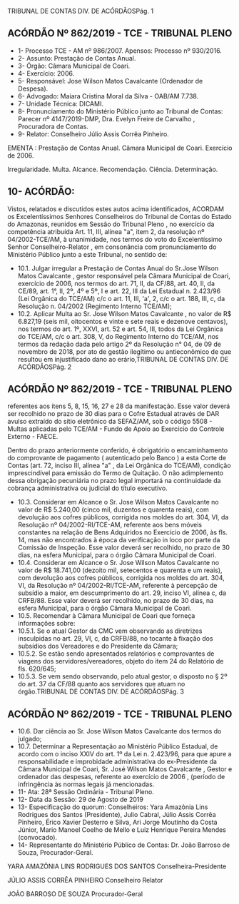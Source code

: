 TRIBUNAL DE CONTAS DIV. DE ACÓRDÃOSPág. 1

## ACÓRDÃO Nº 862/2019 - TCE - TRIBUNAL PLENO

- 1- Processo TCE - AM nº 986/2007. Apensos: Processo nº  930/2016.
- 2- Assunto: Prestação de Contas Anual.
- 3- Órgão: Câmara Municipal de Coari.
- 4- Exercício: 2006.
- 5- Responsável: Jose Wilson Matos Cavalcante (Ordenador de Despesa).
- 6- Advogado: Maiara Cristina Moral da Silva - OAB/AM 7.738.
- 7- Unidade Técnica: DICAMI.
- 8- Pronunciamento  do  Ministério  Público  junto  ao  Tribunal  de  Contas: Parecer  nº 4147/2019-DMP, Dra. Evelyn Freire de Carvalho , Procuradora de Contas.
- 9- Relator: Conselheiro Júlio Assis Corrêa Pinheiro.

EMENTA : Prestação  de  Contas  Anual. Câmara Municipal de Coari. Exercício de 2006.

Irregularidade. Multa. Alcance. Recomendação. Ciência. Determinação.

## 10-  ACÓRDÃO:

Vistos, relatados e discutidos estes autos acima identificados, ACORDAM os Excelentíssimos Senhores Conselheiros do Tribunal de Contas do Estado do Amazonas, reunidos em Sessão do Tribunal Pleno , no exercício da competência atribuída Art. 11, III, alínea "a", item 2, da resolução nº 04/2002-TCE/AM, à unanimidade, nos termos do voto do Excelentíssimo Senhor Conselheiro-Relator , em consonância com pronunciamento do Ministério Público junto a este Tribunal, no sentido de:

- 10.1. Julgar  irregular a  Prestação  de  Contas  Anual  do Sr.Jose  Wilson Matos  Cavalcante , gestor  responsável  pela  Câmara  Municipal  de Coari, exercício de 2006, nos termos do art. 71, II, da CF/88, art. 40, II, da CE/89, art. 1°, II, 2º, 4º e 5º, I e art. 22, III da Lei Estadual n. 2.423/96 (Lei Orgânica do TCE/AM) c/c o art. 11, III, 'a', 2, c/c o art. 188, III, c, da Resolução n. 04/2002 (Regimento Interno TCE/AM);
- 10.2. Aplicar Multa ao Sr. Jose Wilson Matos Cavalcante , no valor de R$ 6.827,19 (seis mil, oitocentos e vinte e sete reais e dezenove centavos), nos termos do art. 1º, XXVI, art. 52 e art. 54, III, todos da Lei Orgânica  do  TCE/AM,  c/c  o  art.  308,  V,  do  Regimento  Interno  do TCE/AM, nos termos da redação dada pelo artigo 2º da Resolução n° 04,  de  09  de  novembro  de  2018,  por  ato  de  gestão  ilegítimo  ou antieconômico  de  que  resultou  em  injustificado dano  ao  erário,TRIBUNAL DE CONTAS DIV. DE ACÓRDÃOSPág. 2

## ACÓRDÃO Nº 862/2019 - TCE - TRIBUNAL PLENO

referentes  aos  itens  5,  8,  15,  16,  27  e  28  da  manifestação.    Esse valor deverá ser recolhido no prazo de 30 dias para o Cofre Estadual através de DAR avulso extraído do sítio eletrônico da SEFAZ/AM, sob o código 5508 - Multas aplicadas pelo TCE/AM - Fundo de Apoio ao Exercício do Controle Externo - FAECE.

Dentro do prazo anteriormente conferido, é obrigatório o encaminhamento  do  comprovante  de  pagamento  ( autenticado  pelo Banco )  a  esta  Corte  de Contas (art. 72, inciso III, alínea "a" , da Lei Orgânica do TCE/AM), condição imprescindível para emissão do Termo de Quitação. O não adimplemento dessa obrigação pecuniária no prazo legal importará na continuidade da cobrança administrativa ou judicial do título executivo.

- 10.3. Considerar  em  Alcance o Sr.  Jose  Wilson  Matos  Cavalcante no valor  de R$  5.240,00 (cinco  mil,  duzentos  e  quarenta  reais),  com devolução aos cofres públicos, corrigida nos moldes do art. 304, VI, da Resolução nº 04/2002-RI/TCE-AM, referente aos bens móveis constantes na relação de Bens Adquiridos no Exercício de 2006, às fls. 14, mas não encontrados à época da verificação in loco por parte da Comissão de Inspeção. Esse valor deverá ser recolhido, no prazo de 30 dias, na esfera Municipal, para o órgão Câmara Municipal de Coari.
- 10.4. Considerar  em  Alcance o Sr.  Jose  Wilson  Matos  Cavalcante no valor  de R$  18.741,00 (dezoito  mil,  setecentos  e  quarenta  e  um reais), com devolução aos cofres públicos, corrigida nos moldes do art. 304, VI, da Resolução nº 04/2002-RI/TCE-AM, referente à percepção de subsídio a maior, em descumprimento do art. 29, inciso VI, alínea c, da CRFB/88.  Esse valor deverá ser recolhido, no prazo de 30 dias, na esfera Municipal, para o órgão Câmara Municipal de Coari.
- 10.5. Recomendar à Câmara Municipal de Coari que forneça informações sobre:
- 10.5.1. Se  o  atual  Gestor  da  CMC  vem  observando  as  diretrizes insculpidas no art. 29, VI, c, da CRFB/88, no tocante à fixação dos subsídios dos Vereadores e do Presidente da Câmara;
- 10.5.2. Se  estão  sendo  apresentados  relatórios  e  comprovantes  de viagens  dos  servidores/vereadores,  objeto  do  item  24  do Relatório de fls. 620/645;
- 10.5.3. Se vem sendo observando, pelo atual gestor, o disposto no § 2º do art. 37 da CF/88 quanto aos servidores que atuam no órgão.TRIBUNAL DE CONTAS DIV. DE ACÓRDÃOSPág. 3

## ACÓRDÃO Nº 862/2019 - TCE - TRIBUNAL PLENO

- 10.6. Dar  ciência ao Sr.  Jose  Wilson  Matos  Cavalcante dos  termos  do julgado;
- 10.7. Determinar a Representação ao Ministério Público Estadual, de acordo com  o  inciso  XXIV  do  art.  1º  da  Lei  n.  2.423/96,  para  que  apure  a responsabilidade  e  improbidade  administrativa  do  ex-Presidente  da Câmara  Municipal  de  Coari, Sr.  José  Wilson  Matos  Cavalcante , Gestor  e  ordenador  das  despesas,  referente  ao exercício  de  2006 , (período de infringência às normas legais já mencionadas.
- 11-  Ata: 28ª Sessão Ordinária - Tribunal Pleno.
- 12-  Data da Sessão: 29 de Agosto de 2019
- 13-  Especificação do quorum: Conselheiros: Yara Amazônia Lins Rodrigues dos Santos (Presidente), Julio Cabral, Júlio Assis Corrêa Pinheiro, Érico Xavier Desterro e Silva, Ari Jorge Moutinho da Costa Júnior, Mario Manoel Coelho de Mello e Luiz Henrique Pereira Mendes (convocado).
- 14-  Representante  do  Ministério  Público  de  Contas: Dr. João  Barroso  de  Souza, Procurador-Geral.

YARA AMAZÔNIA LINS RODRIGUES DOS SANTOS Conselheira-Presidente

JÚLIO ASSIS CORRÊA PINHEIRO Conselheiro Relator

JOÃO BARROSO DE SOUZA Procurador-Geral